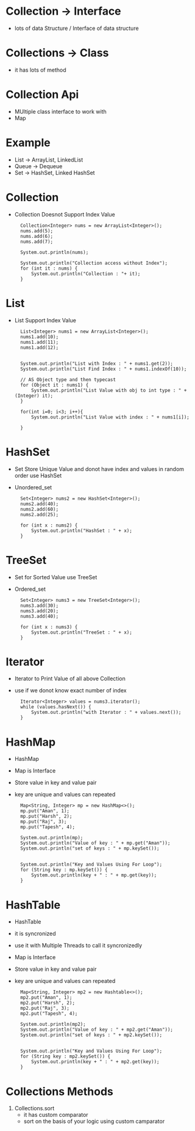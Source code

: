 # Collection -> Interface
- lots of data Structure / Interface of data structure

# Collections -> Class 
- it has lots of method

# Collection Api 
- MUltiple class interface to work with 
- Map


#  Example 
- List -> ArrayList, LinkedList
- Queue -> Dequeue
- Set -> HashSet, Linked HashSet


# Collection

- Collection Doesnot Support Index Value

        Collection<Integer> nums = new ArrayList<Integer>();
        nums.add(5);
        nums.add(6);
        nums.add(7);

        System.out.println(nums);

        System.out.println("Collection access without Index");
        for (int it : nums) {
            System.out.println("Collection : "+ it);
        }


# List

- List Support Index Value

        List<Integer> nums1 = new ArrayList<Integer>();
        nums1.add(10);
        nums1.add(11);
        nums1.add(12);


        System.out.println("List with Index : " + nums1.get(2));
        System.out.println("List Find Index : " + nums1.indexOf(10));

        // AS Object type and then typecast
        for (Object it : nums1) {
            System.out.println("List Value with obj to int type : " + (Integer) it);
        }

        for(int i=0; i<3; i++){
            System.out.println("List Value with index : " + nums1[i]);

        }


# HashSet

- Set Store Unique Value and donot have index and values in random order use HashSet
- Unordered_set

        Set<Integer> nums2 = new HashSet<Integer>();
        nums2.add(40);
        nums2.add(60);
        nums2.add(25);
        
        for (int x : nums2) {
            System.out.println("HashSet : " + x);
        }


# TreeSet

- Set for Sorted Value use TreeSet 
- Ordered_set

        Set<Integer> nums3 = new TreeSet<Integer>();
        nums3.add(30);
        nums3.add(20);
        nums3.add(40);
        
        for (int x : nums3) {
            System.out.println("TreeSet : " + x);
        }

# Iterator

- Iterator to Print Value of all above Collection
- use if we donot know exact number of index

        Iterator<Integer> values = nums3.iterator();
        while (values.hasNext()) {
            System.out.println("with Iterator : " + values.next());
        }


# HashMap

- HashMap
- Map is Interface
- Store value in key and value pair
- key are unique and values can repeated

        Map<String, Integer> mp = new HashMap<>();
        mp.put("Aman", 1);
        mp.put("Harsh", 2);
        mp.put("Raj", 3);
        mp.put("Tapesh", 4);

        System.out.println(mp);
        System.out.println("Value of key : " + mp.get("Aman"));
        System.out.println("set of keys : " + mp.keySet());


        System.out.println("Key and Values Using For Loop");
        for (String key : mp.keySet()) {
            System.out.println(key + " : " + mp.get(key));
        }


# HashTable

- HashTable
- it is syncronized
- use it with Multiple Threads to call it syncronizedly
- Map is Interface
- Store value in key and value pair
- key are unique and values can repeated

        Map<String, Integer> mp2 = new Hashtable<>();
        mp2.put("Aman", 1);
        mp2.put("Harsh", 2);
        mp2.put("Raj", 3);
        mp2.put("Tapesh", 4);

        System.out.println(mp2);
        System.out.println("Value of key : " + mp2.get("Aman"));
        System.out.println("set of keys : " + mp2.keySet());


        System.out.println("Key and Values Using For Loop");
        for (String key : mp2.keySet()) {
            System.out.println(key + " : " + mp2.get(key));
        }



# Collections Methods

1) Collections.sort 
    - it has custom comparator
    - sort on the basis of your logic using custom camparator